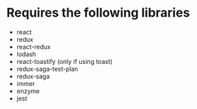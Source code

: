 # Requires the following libraries
- react
- redux
- react-redux
- lodash
- react-toastify (only if using toast)
- redux-saga-test-plan
- redux-saga
- immer
- enzyme
- jest
